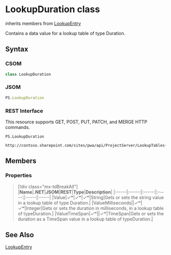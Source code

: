 [comment]: # (Name:LookupDuration)
[comment]: # (Name:Microsoft.ProjectServer.LookupDuration)
[comment]: # (Type:class)
[comment]: # (Status:Verified)

# <a name="name"></a>LookupDuration class

inherits members from [LookupEntry](LookupEntry.md)<br/>

<a name="description"></a>Contains a data value for a lookup table of type Duration.

## <a name="syntax"></a>Syntax

### CSOM

```cs
class LookupDuration 
```
### JSOM

```javascript
PS.LookupDuration
```
### REST Interface

This resource supports GET, POST, PUT, PATCH, and MERGE HTTP commands.

```
PS.LookupDuration

http://contoso.sharepoint.com/sites/pwa/api/ProjectServer/LookupTables('{tableid}')/Entries('{entryid}')
```

## <a name="members"></a>Members

### <a name="properties"></a>Properties

> [!div class="mx-tdBreakAll"]
|**Name**|**.NET**|**JSOM**|**REST**|**Type**|**Description**|
|:-----|:-----:|:-----:|:-----:|:-----|:-----|
|<a name="Value"></a>Value|&#x2713;&#x02B7;|&#x2713;&#x02B7;|&#x2713;&#x02B7;|String|Gets or sets the string value in a lookup table of type Duration.|
|<a name="ValueMilliseconds"></a>ValueMilliseconds||&#x2713;&#x02B7;|&#x2713;&#x02B7;|Integer|Gets or sets the duration in milliseconds, in a lookup table of typeDuration.|
|<a name="ValueTimeSpan"></a>ValueTimeSpan|&#x2713;&#x02B7;||&#x2713;&#x02B7;|TimeSpan|Gets or sets the duration as a TimeSpan value in a lookup table of typeDuration.|

## <a name="seeAlso"></a>See Also
[LookupEntry](LookupEntry.md)
